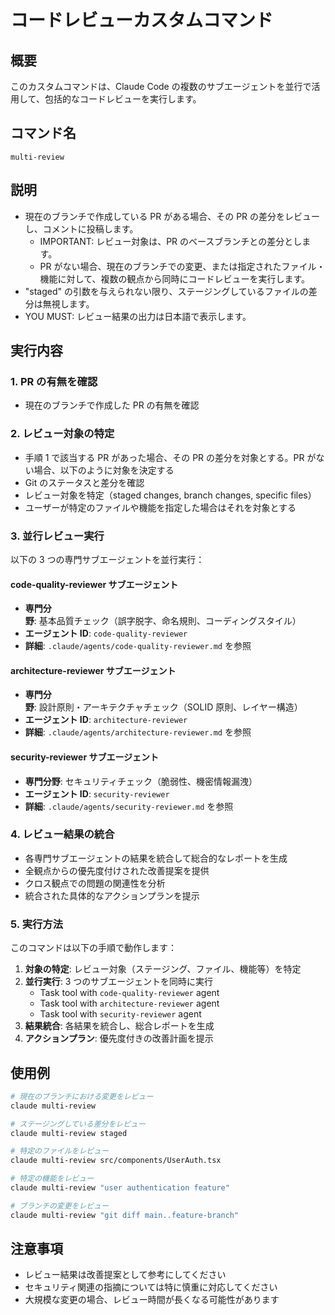 # コードレビューカスタムコマンド

## 概要

このカスタムコマンドは、Claude Code の複数のサブエージェントを並行で活用して、包括的なコードレビューを実行します。

## コマンド名

`multi-review`

## 説明

- 現在のブランチで作成している PR がある場合、その PR の差分をレビューし、コメントに投稿します。
  - IMPORTANT: レビュー対象は、PR のベースブランチとの差分とします。
  - PR がない場合、現在のブランチでの変更、または指定されたファイル・機能に対して、複数の観点から同時にコードレビューを実行します。
- "staged" の引数を与えられない限り、ステージングしているファイルの差分は無視します。
- YOU MUST: レビュー結果の出力は日本語で表示します。

## 実行内容

### 1. PR の有無を確認

- 現在のブランチで作成した PR の有無を確認

### 2. レビュー対象の特定

- 手順 1 で該当する PR があった場合、その PR の差分を対象とする。PR がない場合、以下のように対象を決定する
- Git のステータスと差分を確認
- レビュー対象を特定（staged changes, branch changes, specific files）
- ユーザーが特定のファイルや機能を指定した場合はそれを対象とする

### 3. 並行レビュー実行

以下の 3 つの専門サブエージェントを並行実行：

#### code-quality-reviewer サブエージェント

- **専門分野**: 基本品質チェック（誤字脱字、命名規則、コーディングスタイル）
- **エージェント ID**: `code-quality-reviewer`
- **詳細**: `.claude/agents/code-quality-reviewer.md` を参照

#### architecture-reviewer サブエージェント

- **専門分野**: 設計原則・アーキテクチャチェック（SOLID 原則、レイヤー構造）
- **エージェント ID**: `architecture-reviewer`
- **詳細**: `.claude/agents/architecture-reviewer.md` を参照

#### security-reviewer サブエージェント

- **専門分野**: セキュリティチェック（脆弱性、機密情報漏洩）
- **エージェント ID**: `security-reviewer`
- **詳細**: `.claude/agents/security-reviewer.md` を参照

### 4. レビュー結果の統合

- 各専門サブエージェントの結果を統合して総合的なレポートを生成
- 全観点からの優先度付けされた改善提案を提供
- クロス観点での問題の関連性を分析
- 統合された具体的なアクションプランを提示

### 5. 実行方法

このコマンドは以下の手順で動作します：

1. **対象の特定**: レビュー対象（ステージング、ファイル、機能等）を特定
2. **並行実行**: 3 つのサブエージェントを同時に実行
   - Task tool with `code-quality-reviewer` agent
   - Task tool with `architecture-reviewer` agent
   - Task tool with `security-reviewer` agent
3. **結果統合**: 各結果を統合し、総合レポートを生成
4. **アクションプラン**: 優先度付きの改善計画を提示

## 使用例

```bash
# 現在のブランチにおける変更をレビュー
claude multi-review

# ステージングしている差分をレビュー
claude multi-review staged

# 特定のファイルをレビュー
claude multi-review src/components/UserAuth.tsx

# 特定の機能をレビュー
claude multi-review "user authentication feature"

# ブランチの変更をレビュー
claude multi-review "git diff main..feature-branch"
```

## 注意事項

- レビュー結果は改善提案として参考にしてください
- セキュリティ関連の指摘については特に慎重に対応してください
- 大規模な変更の場合、レビュー時間が長くなる可能性があります
